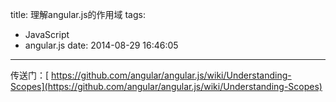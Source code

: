 title: 理解angular.js的作用域
tags:
  - JavaScript
  - angular.js
date: 2014-08-29 16:46:05
---

传送门：[ https://github.com/angular/angular.js/wiki/Understanding-Scopes](https://github.com/angular/angular.js/wiki/Understanding-Scopes)